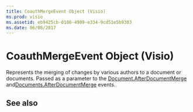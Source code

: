 ```yaml
---
title: CoauthMergeEvent Object (Visio)
ms.prod: visio
ms.assetid: eb9425cb-0108-4909-e334-9cd51e5b9303
ms.date: 06/08/2017
---
```



# CoauthMergeEvent Object (Visio)

Represents the merging of changes by various authors to a document or documents. Passed as a parameter to the [Document.AfterDocumentMerge](Visio.document.afterdocumentmerge.md) and[Documents.AfterDocumentMerge](Visio.documents.afterdocumentmerge.md) events.


## See also



